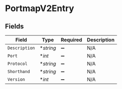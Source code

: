 # PortmapV2Entry


## Fields

| Field              | Type               | Required           | Description        |
| ------------------ | ------------------ | ------------------ | ------------------ |
| `Description`      | **string*          | :heavy_minus_sign: | N/A                |
| `Port`             | **int*             | :heavy_minus_sign: | N/A                |
| `Protocol`         | **string*          | :heavy_minus_sign: | N/A                |
| `Shorthand`        | **string*          | :heavy_minus_sign: | N/A                |
| `Version`          | **int*             | :heavy_minus_sign: | N/A                |